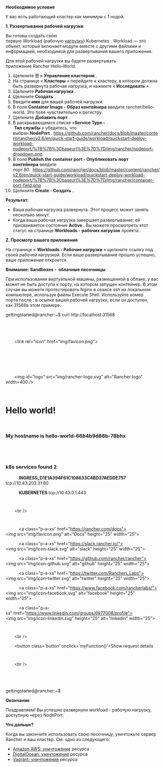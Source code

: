 ﻿



**Необходимое условие**

У вас есть работающий кластер как минимум с 1 нодой.

**1. Развертывание рабочей нагрузки**

Вы готовы создать свою первую Workload (рабочую [нагрузку](https://kubernetes.io/docs/concepts/workloads/ "https://kubernetes.io/docs/concepts/workloads/")) Kubernetes . Workload — это объект, который включает модули вместе с другими файлами и информацией, необходимой для развертывания вашего приложения.

Для этой рабочей нагрузки вы будете развертывать приложение Rancher Hello-World.

1. Щелкните **☰ > Управление кластером** .
1. На странице « **Кластеры** » перейдите к кластеру, в котором должна быть развернута рабочая нагрузка, и нажмите « **Исследовать** » .
1. Щелкните **Рабочая нагрузка** .
1. Щелкните **Создать** .
1. Введите **имя** для вашей рабочей нагрузки.
1. В поле **Container Image - Образ контейнера** введите rancher/hello-world. Это поле чувствительно к регистру.
1. Щелкните **Добавить порт** .
1. В раскрывающемся списке «**Service Type -** **Тип службы** » убедитесь, что выбран **NodePort** . <https://github.com/rancher/docs/blob/master/content/rancher/v2.6/en/quick-start-guide/workload/quickstart-deploy-workload-nodeport/%7B%7B%3Cbaseurl%3E%7D%7D/img/rancher/nodeport-dropdown.png> 
1. В поле **Publish the container port - Опубликовать порт контейнера** введите порт 80.  <https://github.com/rancher/docs/blob/master/content/rancher/v2.6/en/quick-start-guide/workload/quickstart-deploy-workload-nodeport/%7B%7B%3Cbaseurl%3E%7D%7D/img/rancher/container-port-field.png>
1. Щелкните **Create - Создать** .

**Результат:**

- Ваша рабочая нагрузка развернута. Этот процесс может занять несколько минут.
- Когда ваша рабочая нагрузка завершает развертывание, ей присваивается состояние **Active** . Вы можете просмотреть этот статус на странице **Workloads -** **рабочих нагрузок** проекта .



**2. Просмотр вашего приложения**

На странице « **Workloads - Рабочие нагрузки** » щелкните ссылку под своей рабочей нагрузкой. Если ваше развертывание прошло успешно, ваше приложение откроется.

**Внимание: Sandboxes -  облачные песочницы**

При использовании виртуальной машины, размещенной в облаке, у вас может не быть доступа к порту, на котором запущен контейнер. В этом случае вы можете протестировать Nginx в сеансе ssh на локальном компьютере, используя файлы Execute Shell. Используйте номер порта после **:** в ссылке вашей рабочей нагрузки, если он доступен, как 31568в этом примере.



gettingstarted@rancher:~$ curl http://localhost:31568

<!DOCTYPE html>

<html>

`  `<head>

`    `<title>Rancher</title>

`    `<link rel="icon" href="img/favicon.png">

`    `<style>

`      `body {

`        `background-color: white;

`        `text-align: center;

`        `padding: 50px;

`        `font-family: "Open Sans","Helvetica Neue",Helvetica,Arial,sans-serif;

`      `}

`      `button {

`          `background-color: #0075a8;

`          `border: none;

`          `color: white;

`          `padding: 15px 32px;

`          `text-align: center;

`          `text-decoration: none;

`          `display: inline-block;

`          `font-size: 16px;

`      `}



`      `#logo {

`        `margin-bottom: 40px;

`      `}

`    `</style>

`  `</head>

`  `<body>

`    `<img id="logo" src="img/rancher-logo.svg" alt="Rancher logo" width=400 />

`    `<h1>Hello world!</h1>

`    `<h3>My hostname is hello-world-66b4b9d88b-78bhx</h3>

`    `<div id='Services'>

`      `<h3>k8s services found 2</h3>



`      `<b>INGRESS\_D1E1A394F61C108633C4BD37AEDDE757</b> tcp://10.43.203.31:80<br />



`      `<b>KUBERNETES</b> tcp://10.43.0.1:443<br />



`    `</div>

`    `<br />



`    `<div id='rancherLinks' class="row social">

`      `<a class="p-a-xs" href="https://rancher.com/docs"><img src="img/favicon.png" alt="Docs" height="25" width="25"></a>

`      `<a class="p-a-xs" href="https://slack.rancher.io/"><img src="img/icon-slack.svg" alt="slack" height="25" width="25"></a>

`      `<a class="p-a-xs" href="https://github.com/rancher/rancher"><img src="img/icon-github.svg" alt="github" height="25" width="25"></a>

`      `<a class="p-a-xs" href="https://twitter.com/Rancher\_Labs"><img src="img/icon-twitter.svg" alt="twitter" height="25" width="25"></a>

`      `<a class="p-a-xs" href="https://www.facebook.com/rancherlabs/"><img src="img/icon-facebook.svg" alt="facebook" height="25" width="25"></a>

`      `<a class="p-a-xs" href="https://www.linkedin.com/groups/6977008/profile"><img src="img/icon-linkedin.svg" height="25" alt="linkedin" width="25"></a>

`    `</div>

`    `<br />

`    `<button class='button' onclick='myFunction()'>Show request details</button>

`    `<div id="reqInfo" style='display:none'>

`      `<h3>Request info</h3>

`      `<b>Host:</b> 172.22.101.111:31411 <br />

`      `<b>Pod:</b> hello-world-66b4b9d88b-78bhx </b><br />



`      `<b>Accept:</b> [\*/\*]<br />



`      `<b>User-Agent:</b> [curl/7.47.0]<br />



`    `</div>

`    `<br />

`    `<script>

`      `function myFunction() {

`          `var x = document.getElementById("reqInfo");

`          `if (x.style.display === "none") {

`              `x.style.display = "block";

`          `} else {

`              `x.style.display = "none";

`          `}

`      `}

`    `</script>

`  `</body>

</html>

gettingstarted@rancher:~$

**Окончание**

Поздравляем! Вы успешно развернули workload - рабочую нагрузку, доступную через NodePort.

**Что дальше?**

Когда вы закончите использовать свою песочницу, уничтожьте сервер Rancher и ваш кластер. См. одно из следующего:

- [Amazon AWS: уничтожение](https://github.com/rancher/docs/blob/master/content/rancher/v2.6/en/quick-start-guide/workload/quickstart-deploy-workload-nodeport/%7B%7B%3Cbaseurl%3E%7D%7D/rancher/v2.6/en/quick-start-guide/deployment/amazon-aws-qs/ "https://github.com/rancher/docs/blob/master/content/rancher/v2.6/en/quick-start-guide/workload/quickstart-deploy-workload-nodeport/%7B%7B%3Cbaseurl%3E%7D%7D/rancher/v2.6/en/quick-start-guide/deployment/amazon-aws-qs/#destroying-the-environment") ресурса
- [DigitalOcean: уничтожение](https://github.com/rancher/docs/blob/master/content/rancher/v2.6/en/quick-start-guide/workload/quickstart-deploy-workload-nodeport/%7B%7B%3Cbaseurl%3E%7D%7D/rancher/v2.6/en/quick-start-guide/deployment/digital-ocean-qs/ "https://github.com/rancher/docs/blob/master/content/rancher/v2.6/en/quick-start-guide/workload/quickstart-deploy-workload-nodeport/%7B%7B%3Cbaseurl%3E%7D%7D/rancher/v2.6/en/quick-start-guide/deployment/digital-ocean-qs/#destroying-the-environment") ресурса
- [Vagrant: уничтожение](https://github.com/rancher/docs/blob/master/content/rancher/v2.6/en/quick-start-guide/workload/quickstart-deploy-workload-nodeport/%7B%7B%3Cbaseurl%3E%7D%7D/rancher/v2.6/en/quick-start-guide/deployment/quickstart-vagrant/ "https://github.com/rancher/docs/blob/master/content/rancher/v2.6/en/quick-start-guide/workload/quickstart-deploy-workload-nodeport/%7B%7B%3Cbaseurl%3E%7D%7D/rancher/v2.6/en/quick-start-guide/deployment/quickstart-vagrant/#destroying-the-environment") ресурса

